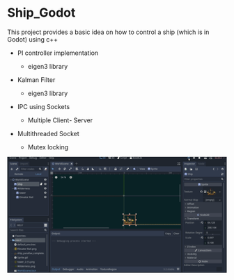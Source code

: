 # Ship_Godot
This project provides a basic idea on how to control a ship (which is in Godot) using c++

  * PI controller implementation 
    * eigen3 library
    
  * Kalman Filter 
    * eigen3 library
    
  * IPC using Sockets
    * Multiple Client- Server
    
  * Multithreaded Socket
    * Mutex locking
    

<img src ="Peek%202020-06-12%2023-35.gif">
